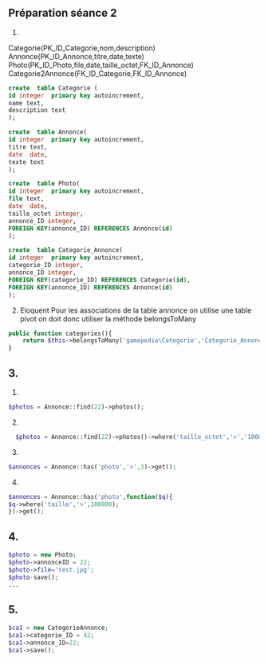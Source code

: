 ## Préparation séance 2
1.
Categorie(PK_ID_Categorie,nom,description)
Annonce(PK_ID_Annonce,titre,date,texte)
Photo(PK_ID_Photo,file,date,taille_octet,FK_ID_Annonce)
Categorie2Annonce(FK_ID_Categorie,FK_ID_Annonce)

```sql
create  table Categorie (
id integer  primary key autoincrement,
name text,
description text
);

create  table Annonce(
id integer  primary key autoincrement,
titre text,
date  date,
texte text
);

create  table Photo(
id integer  primary key autoincrement,
file text,
date  date,
taille_octet integer,
annonce_ID integer,
FOREIGN KEY(annonce_ID) REFERENCES Annonce(id)
);

create  table Categorie_Annonce(
id integer  primary key autoincrement,
categorie_ID integer,
annonce_ID integer,
FOREIGN KEY(categorie_ID) REFERENCES Categorie(id),
FOREIGN KEY(annonce_ID) REFERENCES Annonce(id)
);
```
2. Eloquent 
Pour les associations de la table annonce on utilise une table pivot on doit donc utiliser la méthode belongsToMany
```php
public function categories(){
	return $this->belongsToMany('gamepedia\Categorie','Categorie_Annonce','annonce_ID','categorie_ID');
}

```

## 3.

 1.
```php
$photos = Annonce::find(22)->photos();
```
  2.
```php
  $photos = Annonce::find(22)->photos()->where('taille_octet','>','100000');
```
3.
```php
$annonces = Annonce::has('photo','>',3)->get();
```
4.
```php
$annonces = Annonce::has('photo',function($q){
$q->where('taille','>',100000);
})->get();
```
## 4.

```php
$photo = new Photo;
$photo->annonceID = 22;
$photo->file='test.jpg';
$photo-save();
...
```

## 5.

```php
$ca1 = new CategorieAnnonce;
$ca1->categorie_ID = 42;
$ca1->annonce_ID=22;
$ca1->save();
```


